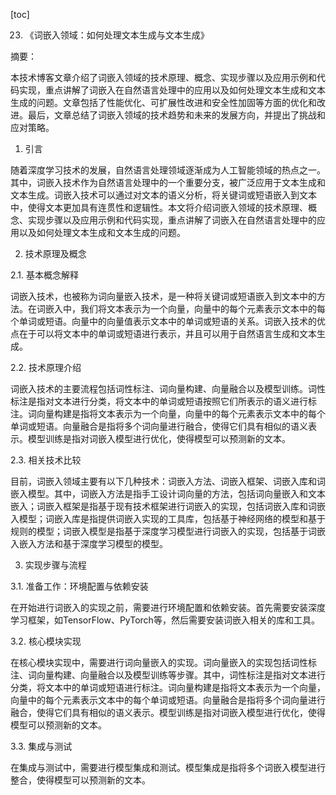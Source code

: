 
[toc]                    
                
                
23. 《词嵌入领域：如何处理文本生成与文本生成》

摘要：

本技术博客文章介绍了词嵌入领域的技术原理、概念、实现步骤以及应用示例和代码实现，重点讲解了词嵌入在自然语言处理中的应用以及如何处理文本生成和文本生成的问题。文章包括了性能优化、可扩展性改进和安全性加固等方面的优化和改进。最后，文章总结了词嵌入领域的技术趋势和未来的发展方向，并提出了挑战和应对策略。

1. 引言

随着深度学习技术的发展，自然语言处理领域逐渐成为人工智能领域的热点之一。其中，词嵌入技术作为自然语言处理中的一个重要分支，被广泛应用于文本生成和文本生成。词嵌入技术可以通过对文本的语义分析，将关键词或短语嵌入到文本中，使得文本更加具有连贯性和逻辑性。本文将介绍词嵌入领域的技术原理、概念、实现步骤以及应用示例和代码实现，重点讲解了词嵌入在自然语言处理中的应用以及如何处理文本生成和文本生成的问题。

2. 技术原理及概念

2.1. 基本概念解释

词嵌入技术，也被称为词向量嵌入技术，是一种将关键词或短语嵌入到文本中的方法。在词嵌入中，我们将文本表示为一个向量，向量中的每个元素表示文本中的每个单词或短语。向量中的向量值表示文本中的单词或短语的关系。词嵌入技术的优点在于可以将文本中的单词或短语进行表示，并且可以用于自然语言生成和文本生成。

2.2. 技术原理介绍

词嵌入技术的主要流程包括词性标注、词向量构建、向量融合以及模型训练。词性标注是指对文本进行分类，将文本中的单词或短语按照它们所表示的语义进行标注。词向量构建是指将文本表示为一个向量，向量中的每个元素表示文本中的每个单词或短语。向量融合是指将多个词向量进行融合，使得它们具有相似的语义表示。模型训练是指对词嵌入模型进行优化，使得模型可以预测新的文本。

2.3. 相关技术比较

目前，词嵌入领域主要有以下几种技术：词嵌入方法、词嵌入框架、词嵌入库和词嵌入模型。其中，词嵌入方法是指手工设计词向量的方法，包括词向量嵌入和文本嵌入；词嵌入框架是指基于现有技术框架进行词嵌入的实现，包括词嵌入库和词嵌入模型；词嵌入库是指提供词嵌入实现的工具库，包括基于神经网络的模型和基于规则的模型；词嵌入模型是指基于深度学习模型进行词嵌入的实现，包括基于词嵌入嵌入方法和基于深度学习模型的模型。

3. 实现步骤与流程

3.1. 准备工作：环境配置与依赖安装

在开始进行词嵌入的实现之前，需要进行环境配置和依赖安装。首先需要安装深度学习框架，如TensorFlow、PyTorch等，然后需要安装词嵌入相关的库和工具。

3.2. 核心模块实现

在核心模块实现中，需要进行词向量嵌入的实现。词向量嵌入的实现包括词性标注、词向量构建、向量融合以及模型训练等步骤。其中，词性标注是指对文本进行分类，将文本中的单词或短语进行标注。词向量构建是指将文本表示为一个向量，向量中的每个元素表示文本中的每个单词或短语。向量融合是指将多个词向量进行融合，使得它们具有相似的语义表示。模型训练是指对词嵌入模型进行优化，使得模型可以预测新的文本。

3.3. 集成与测试

在集成与测试中，需要进行模型集成和测试。模型集成是指将多个词嵌入模型进行整合，使得模型可以预测新的文本。

